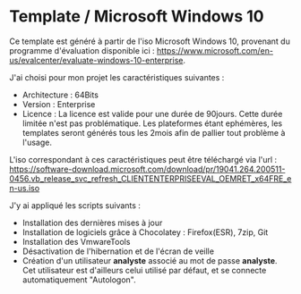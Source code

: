 # Template / Microsoft Windows 10

Ce template est généré à partir de l'iso Microsoft Windows 10, provenant du programme d'évaluation disponible ici : 
https://www.microsoft.com/en-us/evalcenter/evaluate-windows-10-enterprise.

J'ai choisi pour mon projet les caractéristiques suivantes : 
* Architecture : 64Bits
* Version : Enterprise
* Licence : La licence est valide pour une durée de 90jours. Cette durée limitée n'est pas problématique. Les plateformes étant ephémères, les templates seront générés tous les 2mois afin de pallier tout problème à l'usage. 

L'iso correspondant à ces caractéristiques peut être téléchargé via l'url : 
https://software-download.microsoft.com/download/pr/19041.264.200511-0456.vb_release_svc_refresh_CLIENTENTERPRISEEVAL_OEMRET_x64FRE_en-us.iso


J'y ai appliqué les scripts suivants : 
* Installation des dernières mises à jour
* Installation de logiciels grâce à Chocolatey : Firefox(ESR), 7zip, Git
* Installation des VmwareTools
* Désactivation de l'hibernation et de l'écran de veille
* Création d'un utilisateur **analyste** associé au mot de passe **analyste**. Cet utilisateur est d'ailleurs celui utilisé par défaut, et se connecte automatiquement "Autologon".
